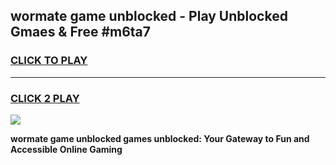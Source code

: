 
## wormate game unblocked - Play Unblocked Gmaes & Free #m6ta7
<h3>
<a href="https://news.freeplayer.one?title=wormate_game_unblocked&ref=03M">CLICK TO PLAY</a></h3>
<hr>

<h3>
<a href="https://news.freeplayer.one?title=wormate_game_unblocked&ref=03M">CLICK 2 PLAY</a>
  
</h3>

<a href="https://news.freeplayer.one?title=wormate_game_unblocked&ref=03M"><img src="https://clearcache.store/games.png"></a>


**wormate game unblocked games unblocked: Your Gateway to Fun and Accessible Online Gaming**
